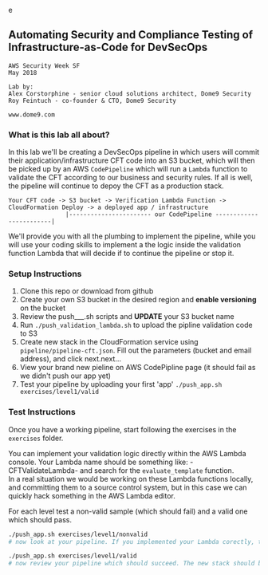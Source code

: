 e
## Automating Security and Compliance Testing of Infrastructure-as-Code for DevSecOps

```
AWS Security Week SF
May 2018

Lab by:
Alex Corstorphine - senior cloud solutions architect, Dome9 Security
Roy Feintuch - co-founder & CTO, Dome9 Security

www.dome9.com
```
### What is this lab all about?
In this lab we'll be creating a DevSecOps pipeline in which users will commit their application/infrastructure CFT code into an S3 bucket, which will then be picked up by an AWS `CodePipeline` which will run a `Lambda` function to validate the CFT according to our business and security rules. If all is well, the pipeline will continue to depoy the CFT as a production stack.
```
Your CFT code -> S3 bucket -> Verification Lambda Function -> CloudFormation Deploy -> a deployed app / infrastructure
                |----------------------- our CodePipeline ------------------------|
```
We'll provide you with all the plumbing to implement the pipeline, while you will use your coding skills to implement a the logic inside the validation function Lambda that will decide if to continue the pipeline or stop it.


### Setup Instructions
1. Clone this repo or download from github
1. Create your own S3 bucket in the desired region and **enable versioning** on the bucket 
1. Review the push___.sh scripts and **UPDATE** your S3 bucket name
1. Run `./push_validation_lambda.sh` to upload the pipline validation code to S3
1. Create new stack in the CloudFormation service using `pipeline/pipeline-cft.json`. Fill out the parameters (bucket and email address), and click next.next...
1. View your brand new pieline on AWS CodePipline page (it should fail as we didn't push our app yet)
1. Test your pipeline by uploading your first 'app' `./push_app.sh exercises/level1/valid`

### Test Instructions
Once you have a working pipeline, start following the exercises in the `exercises` folder. <br/>

You can implement your validation logic directly within the AWS Lambda console. Your Lambda name should be something like: <stackname>-CFTValidateLambda-<random> and search for the `evaluate_template` function. <br/>
In a real situation we would be working on these Lambda functions locally, and committing them to a source control system, but in this case we can quickly hack something in the AWS Lambda editor.<br/>

For each level test a non-valid sample (which should fail) and a valid one which should pass.
```bash
./push_app.sh exercises/level1/nonvalid
# now look at your pipeline. If you implemented your Lambda corectly, the piepline should fail

./push_app.sh exercises/level1/valid
# now review your pipeline which should succeed. The new stack should be deployed now

```
